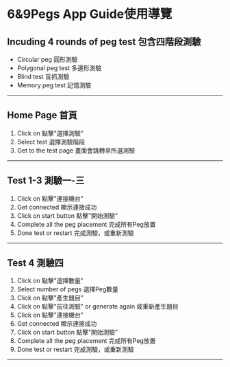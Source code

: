 # **6&9Pegs App Guide使用導覽**
## Incuding 4 rounds of peg test 包含四階段測驗
* Circular peg 圓形測驗
* Polygonal peg test 多邊形測驗
* Blind test 盲抓測驗
* Memory peg test 記憶測驗
---
## Home Page 首頁
1. Click on 點擊"選擇測驗"
2. Select test 選擇測驗階段
3. Get to the test page 畫面會跳轉至所選測驗
---
## Test 1-3 測驗一-三
1. Click on 點擊"連接機台"
2. Get connected 顯示連接成功
3. Click on start button 點擊"開始測驗"
4. Complete all the peg placement 完成所有Peg放置
5. Done test or restart 完成測驗，或重新測驗
---
## Test 4 測驗四
1. Click on 點擊"選擇數量"
2. Select number of pegs 選擇Peg數量
3. Click on 點擊"產生題目"
4. Click on 點擊"前往測驗" or generate again 或重新產生題目
5. Click on 點擊"連接機台"
7. Get connected 顯示連接成功
8. Click on start button 點擊"開始測驗"
9. Complete all the peg placement 完成所有Peg放置
10. Done test or restart 完成測驗，或重新測驗
---

